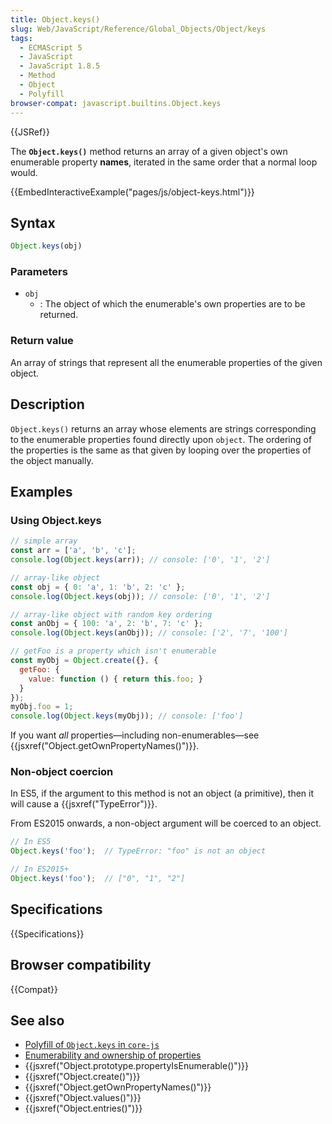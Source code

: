 ```yaml
---
title: Object.keys()
slug: Web/JavaScript/Reference/Global_Objects/Object/keys
tags:
  - ECMAScript 5
  - JavaScript
  - JavaScript 1.8.5
  - Method
  - Object
  - Polyfill
browser-compat: javascript.builtins.Object.keys
---
```

{{JSRef}}

The **`Object.keys()`** method returns
an array of a given object's own enumerable property **names**, iterated
in the same order that a normal loop would.

{{EmbedInteractiveExample("pages/js/object-keys.html")}}

## Syntax

```js
Object.keys(obj)
```

### Parameters

- `obj`
  - : The object of which the enumerable's own properties are to be returned.

### Return value

An array of strings that represent all the enumerable properties of the given object.

## Description

`Object.keys()` returns an array whose elements are strings corresponding to
the enumerable properties found directly upon `object`. The ordering of the
properties is the same as that given by looping over the properties of the object
manually.

## Examples

### Using Object.keys

```js
// simple array
const arr = ['a', 'b', 'c'];
console.log(Object.keys(arr)); // console: ['0', '1', '2']

// array-like object
const obj = { 0: 'a', 1: 'b', 2: 'c' };
console.log(Object.keys(obj)); // console: ['0', '1', '2']

// array-like object with random key ordering
const anObj = { 100: 'a', 2: 'b', 7: 'c' };
console.log(Object.keys(anObj)); // console: ['2', '7', '100']

// getFoo is a property which isn't enumerable
const myObj = Object.create({}, {
  getFoo: {
    value: function () { return this.foo; }
  }
});
myObj.foo = 1;
console.log(Object.keys(myObj)); // console: ['foo']
```

If you want _all_ properties—including non-enumerables—see
{{jsxref("Object.getOwnPropertyNames()")}}.

### Non-object coercion

In ES5, if the argument to this method is not an object (a primitive), then it will
cause a {{jsxref("TypeError")}}.

From ES2015 onwards, a non-object argument will be coerced to an object.

```js
// In ES5
Object.keys('foo');  // TypeError: "foo" is not an object

// In ES2015+
Object.keys('foo');  // ["0", "1", "2"]
```

## Specifications

{{Specifications}}

## Browser compatibility

{{Compat}}

## See also

- [Polyfill of `Object.keys` in `core-js`](https://github.com/zloirock/core-js#ecmascript-object)
- [Enumerability
  and ownership of properties](/en-US/docs/Web/JavaScript/Enumerability_and_ownership_of_properties)
- {{jsxref("Object.prototype.propertyIsEnumerable()")}}
- {{jsxref("Object.create()")}}
- {{jsxref("Object.getOwnPropertyNames()")}}
- {{jsxref("Object.values()")}}
- {{jsxref("Object.entries()")}}
